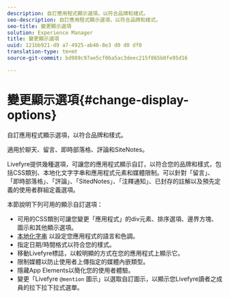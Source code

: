 ```yaml
---
description: 自訂應用程式顯示選項，以符合品牌和樣式。
seo-description: 自訂應用程式顯示選項，以符合品牌和樣式。
seo-title: 變更顯示選項
solution: Experience Manager
title: 變更顯示選項
uuid: 121bb921-d9 a7-4925-ab46-8e3 d0 d0 df0
translation-type: tm+mt
source-git-commit: bd989c97ae5cf06a5ac3deec215f865b0fe95d16

---
```



# 變更顯示選項{#change-display-options}

自訂應用程式顯示選項，以符合品牌和樣式。

適用於聊天、留言、即時部落格、評論和SiteNotes。

Livefyre提供幾種選項，可讓您的應用程式顯示自訂，以符合您的品牌和樣式，包括CSS類別、本地化文字字串和應用程式元素和媒體限制。可以針對「留言」、「即時部落格」、「評論」、「SitedNotes」、「注釋通知」、已封存的註解以及預先定義的使用者群組定義選項。

本節說明下列可用的顯示自訂選項：

* 可用的CSS類別可讓您變更「應用程式」的div元素、排序選項、邊界方塊、圖示和其他顯示選項。
* [本地化字串](/help/using/c-settings-other/c-translation-sets/c-localize-strings.md) 以設定您應用程式的語言和色調。
* 指定日期/時間格式以符合您的樣式。
* 移動Livefyre標誌，以較明顯的方式在您的應用程式上顯示它。
* 限制媒體以防止使用者上傳指定的媒體內嵌類型。
* 隱藏App Elements以簡化您的使用者體驗。
* 變更「Livefyre `@mention` 圖示」以選取自訂圖示，以顯示您Livefyre讀者之成員的拉下拉下拉式選單。

